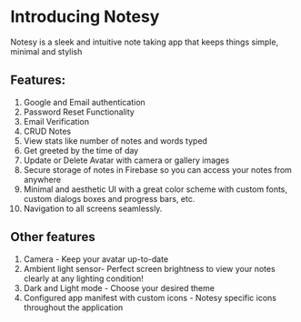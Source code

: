 # Introducing Notesy
Notesy is a sleek and intuitive note taking app that keeps things simple, minimal and stylish


## Features:
1. Google and Email authentication
2. Password Reset Functionality
3. Email Verification
4. CRUD Notes
5. View stats like number of notes and words typed
6. Get greeted by the time of day
7. Update or Delete Avatar with camera or gallery images
8. Secure storage of notes in Firebase so you can access your notes from anywhere
9. Minimal and aesthetic UI with a great color scheme with custom fonts, custom dialogs boxes and progress bars, etc.
10. Navigation to all screens seamlessly.

## Other features
1. Camera - Keep your avatar up-to-date 
2. Ambient light sensor- Perfect screen brightness to view your notes clearly at any lighting condition!
3. Dark and Light mode - Choose your desired theme
4. Configured app manifest with custom icons - Notesy specific icons throughout the application 
